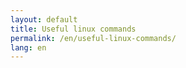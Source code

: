```yaml
---
layout: default
title: Useful linux commands
permalink: /en/useful-linux-commands/
lang: en
---
```

